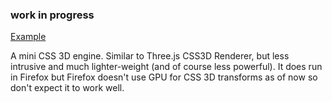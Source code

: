 ### work in progress

[Example](http://sketch.evanyou.me/matrix/)

A mini CSS 3D engine. Similar to Three.js CSS3D Renderer, but less intrusive and much lighter-weight (and of course less powerful).
It does run in Firefox but Firefox doesn't use GPU for CSS 3D transforms as of now so don't expect it to work well.